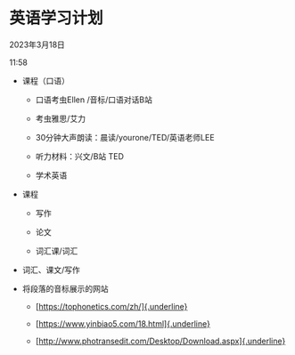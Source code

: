 # 英语学习计划


2023年3月18日

11:58

 

-   课程（口语）

    -   口语考虫Ellen /音标/口语对话B站

    -   考虫雅思/艾力

    -   30分钟大声朗读：晨读/yourone/TED/英语老师LEE

    -   听力材料：兴文/B站 TED

    -   学术英语

-   课程

    -   写作

    -   论文

    -   词汇课/词汇

-   词汇、课文/写作

-   将段落的音标展示的网站

    -   [https://tophonetics.com/zh/]{.underline}

    -   [https://www.yinbiao5.com/18.html]{.underline}

    -   [http://www.photransedit.com/Desktop/Download.aspx]{.underline}
